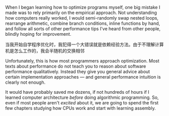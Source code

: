 
When I began learning how to optimize programs myself, one big mistake I made was to rely primarily on the empirical approach. Not understanding how computers really worked, I would semi-randomly swap nested loops, rearrange arithmetic, combine branch conditions, inline functions by hand, and follow all sorts of other performance tips I've heard from other people, blindly hoping for improvement.

当我开始自学程序优化时，我犯得一个大错误就是依赖经验方法。由于不理解计算机是怎么工作的，我会半随机的交换相邻

Unfortunately, this is how most programmers approach optimization. Most texts about performance do not teach you to reason about software performance qualitatively. Instead they give you general advice about certain implementation approaches — and general performance intuition is clearly not enough.

It would have probably saved me dozens, if not hundreds of hours if I learned computer architecture *before* doing algorithmic programming. So, even if most people aren't *excited* about it, we are going to spend the first few chapters studying how CPUs work and start with learning assembly.
